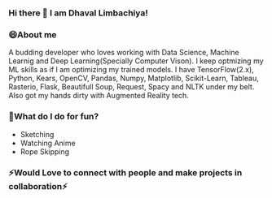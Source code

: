 ### Hi there 👋 I am Dhaval Limbachiya!

<!--
**thewall27/thewall27** is a ✨ _special_ ✨ repository because its `README.md` (this file) appears on your GitHub profile.

Here are some ideas to get you started:

- 🔭 I’m currently working on ...
- 🌱 I’m currently learning ...
- 👯 I’m looking to collaborate on ...
- 🤔 I’m looking for help with ...
- 💬 Ask me about ...
- 📫 How to reach me: ...
- 😄 Pronouns: ...
- ⚡ Fun fact: ...
-->
### 😄About me
A budding developer who loves working with Data Science, Machine Learnig and Deep Learning(Specially Computer Vison). I keep optmizing my ML skills as if I am optimizing my trained models. I have TensorFlow(2.x), Python, Kears, OpenCV, Pandas, Numpy, Matplotlib, Scikit-Learn, Tableau, Rasterio, Flask, Beautifull Soup, Request, Spacy and NLTK under my belt. Also got my hands dirty with Augmented Reality tech.

### 🌱What do I do for fun?
- Sketching
- Watching Anime
- Rope Skipping

### ⚡Would Love to connect with people and make projects in collaboration⚡

